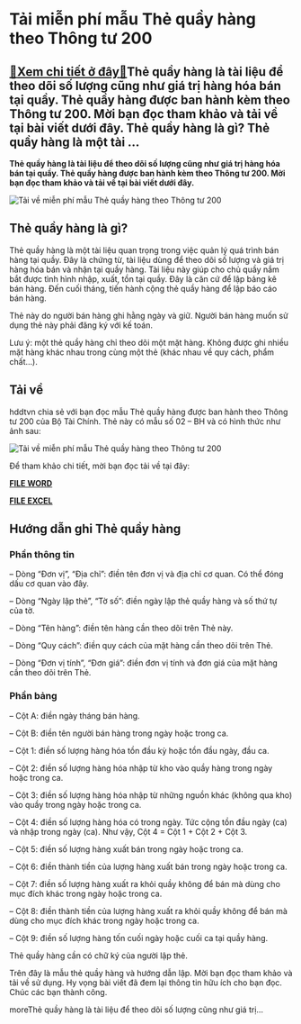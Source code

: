Tải miễn phí mẫu Thẻ quầy hàng theo Thông tư 200
================================================

[:gift:Xem chi tiết ở đây:gift:](https://hddtvn.com/tai-mien-phi-mau-the-quay-hang-theo-thong-tu-200/)Thẻ quầy hàng là tài liệu để theo dõi số lượng cũng như giá trị hàng hóa bán tại quầy. Thẻ quầy hàng được ban hành kèm theo Thông tư 200. Mời bạn đọc tham khảo và tải về tại bài viết dưới đây. Thẻ quầy hàng là gì? Thẻ quầy hàng là một tài …
------------------------------------------------------------------------------------------------------------------------------------------------------------------------------------------------------------------------------------------------

**Thẻ quầy hàng là tài liệu để theo dõi số lượng cũng như giá trị hàng hóa bán tại quầy. Thẻ quầy hàng được ban hành kèm theo Thông tư 200. Mời bạn đọc tham khảo và tải về tại bài viết dưới đây.**


![Tải về miễn phí mẫu Thẻ quầy hàng theo Thông tư 200](https://hddtvn.com/wp-content/uploads/2021/01/young-startup-business-people-analyse-invest-information_1421-2348.jpg "Tải về miễn phí mẫu Thẻ quầy hàng theo Thông tư 200")


Thẻ quầy hàng là gì?
--------------------


Thẻ quầy hàng là một tài liệu quan trọng trong việc quản lý quá trình bán hàng tại quầy. Đây là chứng từ, tài liệu dùng để theo dõi số lượng và giá trị hàng hóa bán và nhận tại quầy hàng. Tài liệu này giúp cho chủ quầy nắm bắt được tình hình nhập, xuất, tồn tại quầy. Đây là căn cứ để lập bảng kê bán hàng. Đến cuối tháng, tiến hành cộng thẻ quầy hàng để lập báo cáo bán hàng.


Thẻ này do người bán hàng ghi hằng ngày và giữ. Người bán hàng muốn sử dụng thẻ này phải đăng ký với kế toán.


Lưu ý: một thẻ quầy hàng chỉ theo dõi một mặt hàng. Không được ghi nhiều mặt hàng khác nhau trong cùng một thẻ (khác nhau về quy cách, phẩm chất…).


Tải về
------


hddtvn chia sẻ với bạn đọc mẫu Thẻ quầy hàng được ban hành theo Thông tư 200 của Bộ Tài Chính. Thẻ này có mẫu số 02 – BH và có hình thức như ảnh sau:


![Tải về miễn phí mẫu Thẻ quầy hàng theo Thông tư 200](https://hddtvn.com/wp-content/uploads/2021/01/XpVX340.png "Tải về miễn phí mẫu Thẻ quầy hàng theo Thông tư 200")


Để tham khảo chi tiết, mời bạn đọc tải về tại đây:


[**FILE WORD**](https://drive.google.com/open?id=10b57F1uOQ3t9zqUs1mekrp-Ge-wA6DtN)


[**FILE EXCEL**](https://drive.google.com/open?id=1q-SxrxQnL2t2xNbizKQscvkMw4a8r70Z)


Hướng dẫn ghi Thẻ quầy hàng
---------------------------


### Phần thông tin


– Dòng “Đơn vị”, “Địa chỉ”: điền tên đơn vị và địa chỉ cơ quan. Có thể đóng dấu cơ quan vào đây.


– Dòng “Ngày lập thẻ”, “Tờ số”: điền ngày lập thẻ quầy hàng và số thứ tự của tờ.


– Dòng “Tên hàng”: điền tên hàng cần theo dõi trên Thẻ này.


– Dòng “Quy cách”: điền quy cách của mặt hàng cần theo dõi trên Thẻ.


– Dòng “Đơn vị tính”, “Đơn giá”: điền đơn vị tính và đơn giá của mặt hàng cần theo dõi trên Thẻ.


### Phần bảng


– Cột A: điền ngày tháng bán hàng.


– Cột B: điền tên người bán hàng trong ngày hoặc trong ca.


– Cột 1: điền số lượng hàng hóa tồn đầu kỳ hoặc tồn đầu ngày, đầu ca.


– Cột 2: điền số lượng hàng hóa nhập từ kho vào quầy hàng trong ngày hoặc trong ca.


– Cột 3: điền số lượng hàng hóa nhập từ những nguồn khác (không qua kho) vào quầy trong ngày hoặc trong ca.


– Cột 4: điền số lượng hàng hóa có trong ngày. Tức cộng tồn đầu ngày (ca) và nhập trong ngày (ca). Như vậy, Cột 4 = Cột 1 + Cột 2 + Cột 3.


– Cột 5: điền số lượng hàng xuất bán trong ngày hoặc trong ca.


– Cột 6: điền thành tiền của lượng hàng xuất bán trong ngày hoặc trong ca.


– Cột 7: điền số lượng hàng xuất ra khỏi quầy không để bán mà dùng cho mục đích khác trong ngày hoặc trong ca.


– Cột 8: điền thành tiền của lượng hàng xuất ra khỏi quầy không để bán mà dùng cho mục đích khác trong ngày hoặc trong ca.


– Cột 9: điền số lượng hàng tốn cuối ngày hoặc cuối ca tại quầy hàng.


Thẻ quầy hàng cần có chữ ký của người lập thẻ.


Trên đây là mẫu thẻ quầy hàng và hướng dẫn lập. Mời bạn đọc tham khảo và tải về sử dụng. Hy vọng bài viết đã đem lại thông tin hữu ích cho bạn đọc. Chúc các bạn thành công.


moreThẻ quầy hàng là tài liệu để theo dõi số lượng cũng như giá trị…

